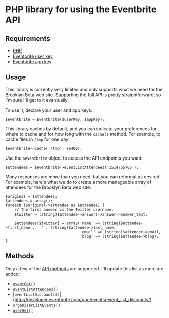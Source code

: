 PHP library for using the Eventbrite API
========================================

Requirements
------------

- [PHP](http://php.net/)
- [Eventbrite user key](http://www.eventbrite.com/userkeyapi)
- [Eventbrite app key](http://www.eventbrite.com/api/key)

Usage
-----

This library is currently very limited and only supports what we need for the
Brooklyn Beta web site. Supporting the full API is pretty straightforward, so
I'm sure I'll get to it eventually.

To use it, declare your user and app keys:

    $eventbrite = Eventbrite($userKey, $appKey);

This library caches by default, and you can indicate your preferences for where
to cache and for how long with the `cache()` method. For example, to cache files
in `/tmp` for one day:

    $eventbrite->cache('/tmp', 86400);

Use the `$eventbrite` object to access the API endpoints you want:

    $attendees = $eventbrite->eventListAttendees('1514765705');

Many responses are more than you need, but you can reformat as desired. For
example, here's what we do to create a more manageable array of attendees for
the Brooklyn Beta web site:

    $original = $attendees;
    $attendees = array();
    foreach ($original->attendee as $attendee) {
        // The first answer is the Twitter username.
        $twitter = (string)$attendee->answers->answer->answer_text;

        $attendees[$twitter] = array('name' => (string)$attendee->first_name . ' ' . (string)$attendee->last_name,
                                     'email' => (string)$attendee->email,
                                     'blog' => (string)$attendee->blog);
    }

Methods
-------

Only a few of the [API methods](http://developer.eventbrite.com/doc/) are supported. I'll update this list as more are added:

- [`eventGet()`](http://developer.eventbrite.com/doc/events/event_get/)
- [`eventListAttendees()`](http://developer.eventbrite.com/doc/events/event_list_attendees/)
- [`eventListDiscounts()`] (http://developer.eventbrite.com/doc/events/event_list_discounts/)
- [`organizerListEvents()`](http://developer.eventbrite.com/doc/organizers/organizer_list_events/)
- [`userGet()`](http://developer.eventbrite.com/doc/users/user_get/)